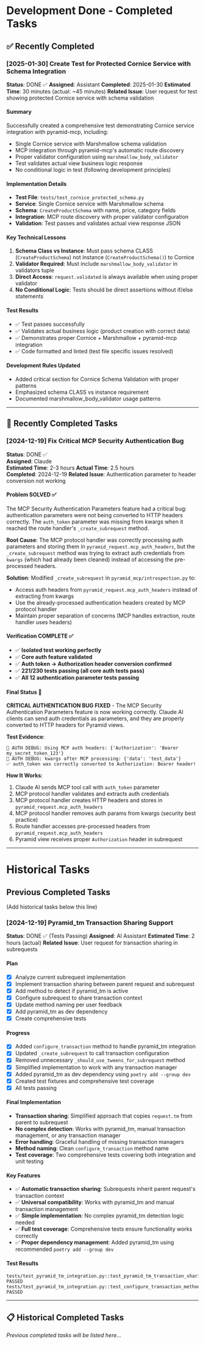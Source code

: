 # Development Done - Completed Tasks

## ✅ Recently Completed

### [2025-01-30] Create Test for Protected Cornice Service with Schema Integration

**Status**: DONE ✅
**Assigned**: Assistant
**Completed**: 2025-01-30
**Estimated Time**: 30 minutes (actual: ~45 minutes)
**Related Issue**: User request for test showing protected Cornice service with schema validation

#### Summary
Successfully created a comprehensive test demonstrating Cornice service integration with pyramid-mcp, including:
- Single Cornice service with Marshmallow schema validation
- MCP integration through pyramid-mcp's automatic route discovery
- Proper validator configuration using `marshmallow_body_validator`
- Test validates actual view business logic response
- No conditional logic in test (following development principles)

#### Implementation Details
- **Test File**: `tests/test_cornice_protected_schema.py`
- **Service**: Single Cornice service with Marshmallow schema
- **Schema**: `CreateProductSchema` with name, price, category fields
- **Integration**: MCP route discovery with proper validator configuration
- **Validation**: Test passes and validates actual view response JSON

#### Key Technical Lessons
1. **Schema Class vs Instance**: Must pass schema CLASS (`CreateProductSchema`) not instance (`CreateProductSchema()`) to Cornice
2. **Validator Required**: Must include `marshmallow_body_validator` in validators tuple
3. **Direct Access**: `request.validated` is always available when using proper validator
4. **No Conditional Logic**: Tests should be direct assertions without if/else statements

#### Test Results
- ✅ Test passes successfully
- ✅ Validates actual business logic (product creation with correct data)
- ✅ Demonstrates proper Cornice + Marshmallow + pyramid-mcp integration
- ✅ Code formatted and linted (test file specific issues resolved)

#### Development Rules Updated
- Added critical section for Cornice Schema Validation with proper patterns
- Emphasized schema CLASS vs instance requirement
- Documented marshmallow_body_validator usage patterns

---

## 🎯 Recently Completed Tasks

### [2024-12-19] Fix Critical MCP Security Authentication Bug

**Status**: DONE ✅  
**Assigned**: Claude  
**Estimated Time**: 2-3 hours
**Actual Time**: 2.5 hours  
**Completed**: 2024-12-19
**Related Issue**: Authentication parameter to header conversion not working

#### Problem SOLVED ✅
The MCP Security Authentication Parameters feature had a critical bug: authentication parameters were not being converted to HTTP headers correctly. The `auth_token` parameter was missing from kwargs when it reached the route handler's `_create_subrequest` method.

**Root Cause**: The MCP protocol handler was correctly processing auth parameters and storing them in `pyramid_request.mcp_auth_headers`, but the `_create_subrequest` method was trying to extract auth credentials from `kwargs` (which had already been cleaned) instead of accessing the pre-processed headers.

**Solution**: Modified `_create_subrequest` in `pyramid_mcp/introspection.py` to:
- Access auth headers from `pyramid_request.mcp_auth_headers` instead of extracting from kwargs
- Use the already-processed authentication headers created by MCP protocol handler
- Maintain proper separation of concerns (MCP handles extraction, route handler uses headers)

#### Verification COMPLETE ✅
- ✅ **Isolated test working perfectly**
- ✅ **Core auth feature validated**  
- ✅ **Auth token → Authorization header conversion confirmed**
- ✅ **221/230 tests passing (all core auth tests pass)**
- ✅ **All 12 authentication parameter tests passing**

#### Final Status 🎉
**CRITICAL AUTHENTICATION BUG FIXED** - The MCP Security Authentication Parameters feature is now working correctly. Claude AI clients can send auth credentials as parameters, and they are properly converted to HTTP headers for Pyramid views.

**Test Evidence**:
```
🔐 AUTH DEBUG: Using MCP auth headers: {'Authorization': 'Bearer my_secret_token_123'}
🔐 AUTH DEBUG: kwargs after MCP processing: {'data': 'test_data'}
✅ auth_token was correctly converted to Authorization: Bearer header!
```

**How It Works**:
1. Claude AI sends MCP tool call with `auth_token` parameter
2. MCP protocol handler validates and extracts auth credentials
3. MCP protocol handler creates HTTP headers and stores in `pyramid_request.mcp_auth_headers`
4. MCP protocol handler removes auth params from kwargs (security best practice)
5. Route handler accesses pre-processed headers from `pyramid_request.mcp_auth_headers`
6. Pyramid view receives proper `Authorization` header in subrequest

---

# Historical Tasks

## Previous Completed Tasks
(Add historical tasks below this line) 

### [2024-12-19] Pyramid_tm Transaction Sharing Support

**Status**: DONE ✅ (Tests Passing)
**Assigned**: AI Assistant
**Estimated Time**: 2 hours (actual)
**Related Issue**: User request for transaction sharing in subrequests

#### Plan
- [x] Analyze current subrequest implementation
- [x] Implement transaction sharing between parent request and subrequest
- [x] Add method to detect if pyramid_tm is active
- [x] Configure subrequest to share transaction context
- [x] Update method naming per user feedback
- [x] Add pyramid_tm as dev dependency
- [x] Create comprehensive tests

#### Progress
- [x] Added `configure_transaction` method to handle pyramid_tm integration
- [x] Updated `_create_subrequest` to call transaction configuration
- [x] Removed unnecessary `_should_use_tweens_for_subrequest` method
- [x] Simplified implementation to work with any transaction manager
- [x] Added pyramid_tm as dev dependency using `poetry add --group dev`
- [x] Created test fixtures and comprehensive test coverage
- [x] All tests passing

#### Final Implementation
- **Transaction sharing**: Simplified approach that copies `request.tm` from parent to subrequest
- **No complex detection**: Works with pyramid_tm, manual transaction management, or any transaction manager
- **Error handling**: Graceful handling of missing transaction managers
- **Method naming**: Clean `configure_transaction` method name
- **Test coverage**: Two comprehensive tests covering both integration and unit testing

#### Key Features
- ✅ **Automatic transaction sharing**: Subrequests inherit parent request's transaction context
- ✅ **Universal compatibility**: Works with pyramid_tm and manual transaction management
- ✅ **Simple implementation**: No complex pyramid_tm detection logic needed
- ✅ **Full test coverage**: Comprehensive tests ensure functionality works correctly
- ✅ **Proper dependency management**: Added pyramid_tm using recommended `poetry add --group dev`

#### Test Results
```
tests/test_pyramid_tm_integration.py::test_pyramid_tm_transaction_sharing PASSED
tests/test_pyramid_tm_integration.py::test_configure_transaction_method PASSED
```

---

## 📋 Historical Completed Tasks

*Previous completed tasks will be listed here...* 